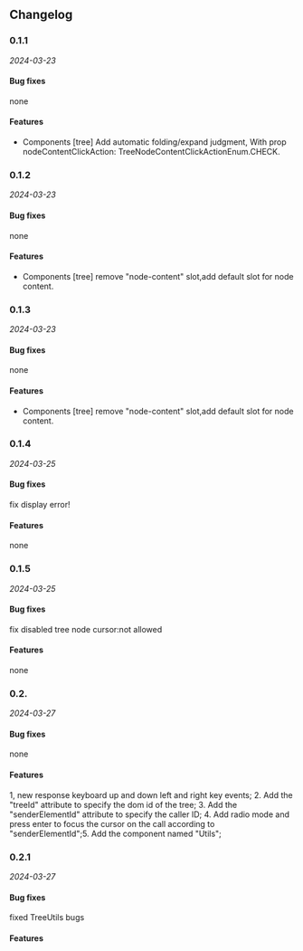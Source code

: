 ## Changelog

### 0.1.1

_2024-03-23_

#### Bug fixes

none

#### Features

- Components [tree] Add automatic folding/expand judgment, With prop nodeContentClickAction: TreeNodeContentClickActionEnum.CHECK.

### 0.1.2

_2024-03-23_

#### Bug fixes

none

#### Features

- Components [tree] remove "node-content" slot,add default slot for node content.

### 0.1.3

_2024-03-23_

#### Bug fixes

none

#### Features

- Components [tree] remove "node-content" slot,add default slot for node content.

### 0.1.4

_2024-03-25_

#### Bug fixes

fix display error!

#### Features

none

### 0.1.5

_2024-03-25_

#### Bug fixes

fix disabled tree node cursor:not allowed

#### Features

none

### 0.2.

_2024-03-27_

#### Bug fixes

none

#### Features

1, new response keyboard up and down left and right key events; 2. Add the "treeId" attribute to specify the dom id of the tree; 3. Add the "senderElementId" attribute to specify the caller ID; 4. Add radio mode and press enter to focus the cursor on the call according to "senderElementId";5. Add the component named "Utils";

### 0.2.1

_2024-03-27_

#### Bug fixes

fixed TreeUtils bugs

#### Features
